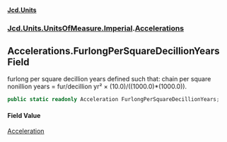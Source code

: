 #### [Jcd.Units](index 'index')
### [Jcd.Units.UnitsOfMeasure.Imperial](Jcd.Units.UnitsOfMeasure.Imperial 'Jcd.Units.UnitsOfMeasure.Imperial').[Accelerations](Accelerations 'Jcd.Units.UnitsOfMeasure.Imperial.Accelerations')

## Accelerations.FurlongPerSquareDecillionYears Field

furlong per square decillion years defined such that: chain per square nonillion years = fur/decillion yr² ×
(10.0)/((1000.0)*(1000.0)).

```csharp
public static readonly Acceleration FurlongPerSquareDecillionYears;
```

#### Field Value
[Acceleration](Acceleration 'Jcd.Units.UnitTypes.Acceleration')